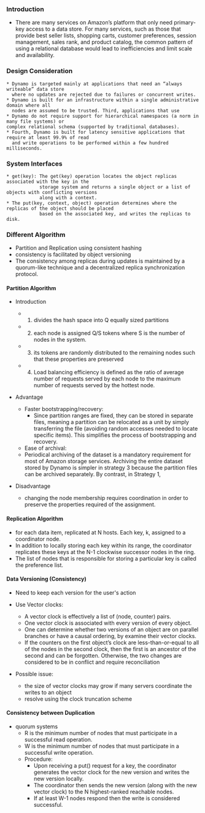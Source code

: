 ### Introduction
  * There are many services on Amazon’s platform that only need
primary-key access to a data store. For many services, such as
those that provide best seller lists, shopping carts, customer
preferences, session management, sales rank, and product catalog,
the common pattern of using a relational database would lead to
inefficiencies and limit scale and availability.

### Design Consideration 
    * Dynamo is targeted mainly at applications that need an “always writeable” data store
      where no updates are rejected due to failures or concurrent writes.
    * Dynamo is built for an infrastructure within a single administrative domain where all
      nodes are assumed to be trusted. Third, applications that use
    * Dynamo do not require support for hierarchical namespaces (a norm in many file systems) or 
    complex relational schema (supported by traditional databases).
    * Fourth, Dynamo is built for latency sensitive applications that require at least 99.9% of read
      and write operations to be performed within a few hundred milliseconds.

### System Interfaces
    * get(key): The get(key) operation locates the object replicas associated with the key in the
                storage system and returns a single object or a list of objects with conflicting versions 
                along with a context.
    * The put(key, context, object) operation determines where the replicas of the object should be placed 
                based on the associated key, and writes the replicas to disk.

### Different Algorithm 
* Partition and Replication using consistent hashing
* consistency is facilitated by object versioning 
* The consistency among replicas during updates is maintained by a quorum-like technique and a
decentralized replica synchronization protocol.
 
#### Partition Algorithm
* Introduction 
    * 1. divides the hash space into Q equally sized partitions
    * 2. each node is assigned Q/S tokens where S is the number of nodes in the system.
    * 3. its tokens are randomly distributed to the remaining nodes such that these properties are preserved
    * 4. Load balancing efficiency is defined as the ratio of average number of requests served by each node to the maximum number of requests
served by the hottest node.

* Advantage 
    * Faster bootstrapping/recovery:
      * Since partition ranges are fixed, they can be stored in separate  files, meaning a partition can be relocated as a unit by simply
        transferring the file (avoiding random accesses needed to locate specific items). This simplifies the process of bootstrapping and
        recovery.
    * Ease of archival: 
     * Periodical archiving of the dataset is a mandatory requirement for most of Amazon storage services.
        Archiving the entire dataset stored by Dynamo is simpler in strategy 3 because the partition files can be archived separately. 
        By contrast, in Strategy 1,

* Disadvantage 
    * changing the node membership requires coordination in order to preserve the properties required of the assignment.

#### Replication Algorithm 
* for each data item, replicated at N hosts. Each key, k, assigned to a coordinator node.
* In addition to locally storing each key within its range, the coordinator replicates these keys at the N-1
clockwise successor nodes in the ring.
* The list of nodes that is responsible for storing a particular key is called the preference list.

#### Data Versioning (Consistency)
* Need to keep each version for the user's action 
* Use Vector clocks:
   * A vector clock is effectively a list of (node, counter) pairs.
   * One vector clock is associated with every version of every object.
   * One can determine whether two versions of an object are on parallel branches or have a causal ordering, by examine their vector clocks.
   * If the counters on the first object’s clock are less-than-or-equal to all of the nodes in the second clock, 
     then the first is an ancestor of the second and can be forgotten. Otherwise, the two changes are considered to be
     in conflict and require reconciliation

* Possible issue: 
   * the size of vector clocks may grow if many servers coordinate the writes to an object
   * resolve using the clock truncation scheme 
 
#### Consistency between Duplication
* quorum systems
  * R is the minimum number of nodes that must participate in a successful read operation. 
  * W is the minimum number of nodes that must participate in a successful write operation.
  * Procedure:
    * Upon receiving a put() request for a key, the coordinator generates the vector clock for the new version and writes the new version locally.
    * The coordinator then sends the new version (along with the new vector clock) to the N highest-ranked reachable nodes.
    * If at least W-1 nodes respond then the write is considered successful.

